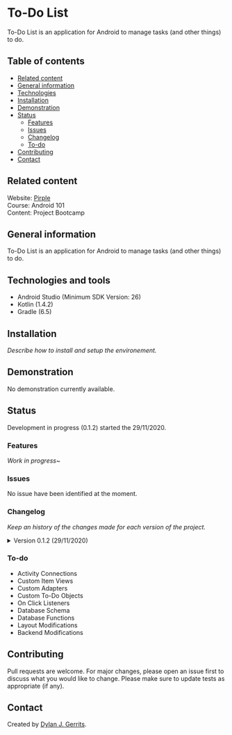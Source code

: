 # To-Do List
To-Do List is an application for Android to manage tasks (and other things) to do.

## Table of contents
- [Related content](#related-content)
- [General information](#general-information)
- [Technologies](#technologies)
- [Installation](#installation)
- [Demonstration](#demonstration)
- [Status](#status)
  - [Features](#features)
  - [Issues](#issues)
  - [Changelog](#changelog)
  - [To-do](#to-do)
- [Contributing](#contributing)
- [Contact](#contact)

## Related content
Website: [Pirple](https://www.pirple.com/)  
Course: Android 101  
Content: Project Bootcamp

## General information
To-Do List is an application for Android to manage tasks (and other things) to do. 

## Technologies and tools
- Android Studio (Minimum SDK Version: 26)
- Kotlin (1.4.2)
- Gradle (6.5)

## Installation
*Describe how to install and setup the environement.*

## Demonstration
No demonstration currently available.

## Status
Development in progress (0.1.2) started the 29/11/2020.

### Features
*Work in progress~*

### Issues
No issue have been identified at the moment.

### Changelog
*Keep an history of the changes made for each version of the project.*
<details markdown="block">
<summary>Version 0.1.2 (29/11/2020)</summary>
- Layout Pages

2 activities (MainActivity and AddItemActivity) and their corresponding layouts have been created.
</details>

### To-do
- Activity Connections
- Custom Item Views
- Custom Adapters
- Custom To-Do Objects
- On Click Listeners
- Database Schema
- Database Functions
- Layout Modifications
- Backend Modifications

## Contributing
Pull requests are welcome. For major changes, please open an issue first to discuss what you would like to change.
Please make sure to update tests as appropriate (if any).

## Contact
Created by [Dylan J. Gerrits](https://github.com/Dyrits).